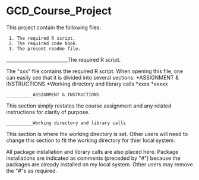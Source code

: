 # GCD_Course_Project

This project contain the following files:

     1. The required R script.
     2. The required code book.
     3. The present readme file.
     
__________________________The required R script. 

The "xxx" file contains the required R script. When opening this file, one can easily see that it is divided into several sections:
     *ASSIGNMENT & INSTRUCTIONS
     *Working directory and library calls
     *xxxx
     *xxxxx
     
    __________ASSIGNMENT & INSTRUCTIONS
    
This section simply restates the course assignment and any related instructions for clarity of purpose.

    __________Working directory and library calls
    
This section is where the working directory is set.  Other users will need to change this section to fit the working directory
for thier local system.

All package installation and library calls are also placed here.  Package installations are indicated as comments (preceded by "#") because the packages are already installed on my local system.  Other users may remove the "#"s as required.
